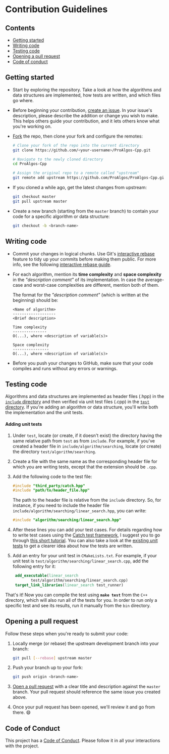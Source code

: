 # Contribution Guidelines

## Contents

* [Getting started](#getting-started)
* [Writing code](#writing-code)
* [Testing code](#testing-code)
* [Opening a pull request](#opening-a-pull-request)
* [Code of conduct](#code-of-conduct)

## Getting started

* Start by exploring the repository. Take a look at how the algorithms and data structures are implemented, how tests are written, and which files go where. 

* Before beginning your contribution, [create an issue][issue-guide]. In your issue's description, please describe the addition or change you wish to make. This helps others guide your contribution, and it lets others know what you're working on.

* [Fork][fork-guide] the repo, then clone your fork and configure the remotes:

   ```bash
   # Clone your fork of the repo into the current directory
   git clone https://github.com/<your-username>/ProAlgos-Cpp.git
  
   # Navigate to the newly cloned directory
   cd ProAlgos-Cpp
  
   # Assign the original repo to a remote called "upstream"
   git remote add upstream https://github.com/ProAlgos/ProAlgos-Cpp.git
   ```

* If you cloned a while ago, get the latest changes from upstream:

   ```bash
   git checkout master
   git pull upstream master
   ```

* Create a new branch (starting from the `master` branch) to contain your code for a specific algorithm or data structure:

   ```bash
   git checkout -b <branch-name>
   ```

## Writing code

* Commit your changes in logical chunks. Use Git's [interactive rebase][rebase-info]
  feature to tidy up your commits before making them public. For more info, see the following [interactive rebase guide][rebase-guide].

* For each algorithm, mention its **time complexity** and **space complexity**
  in the _"description comment"_ of its implementation. In case the average-case
  and worst-case complexities are different, mention both of them.

    The format for the _"description comment"_ (which is written at the beginning) should be:

    ```text
    <Name of algorithm>
    -------------------
    <Brief description>

    Time complexity
    ---------------
    O(...), where <description of variable(s)>

    Space complexity
    ----------------
    O(...), where <description of variable(s)>
    ```

* Before you push your changes to GitHub, make sure that your code compiles and runs without any errors or warnings.

## Testing code

Algorithms and data structures are implemented as header files (.hpp) in the [`include` directory](include) and then verified via unit test files (.cpp) in the [`test` directory](test). If you're adding an algorithm or data structure, you'll write both the implementation and the unit tests. 

#### Adding unit tests

1. Under `test`, locate (or create, if it doesn't exist)
   the directory having the same relative path from `test` as from `include`.
   For example, if you've created a header file in `include/algorithm/searching`,
   locate (or create) the directory `test/algorithm/searching`.

1. Create a file with the same name as the corresponding header file for which
   you are writing tests, except that the extension should be `.cpp`.

1. Add the following code to the test file:

    ```cpp
    #include "third_party/catch.hpp"
    #include "path/to/header_file.hpp"
    ```

    The path to the header file is relative from the `include` directory. So,
    for instance, if you need to include the header file
    `include/algorithm/searching/linear_search.hpp`, you can write:

    ```cpp
    #include "algorithm/searching/linear_search.hpp"
    ```

1. After these lines you can add your test cases. For details regarding how to
   write test cases using the [Catch test framework][catch], I suggest you to
   go through [this short tutorial][catch-tutorial]. You can also take a look
   at the [existing unit tests][unit-tests] to get a clearer idea about how the
   tests are written.

1. Add an entry for your unit test in `CMakeLists.txt`. For example, if your
   unit test is `test/algorithm/searching/linear_search.cpp`, add the following
   entry for it:

   ```cmake
    add_executable(linear_search
           test/algorithm/searching/linear_search.cpp)
    target_link_libraries(linear_search test_runner)
   ```

That's it! Now you can compile the test using **`make test`** from the
`C++` directory, which will also run all of the tests for you. In order to run
only a specific test and see its results, run it manually from the `bin` directory.

## Opening a pull request

Follow these steps when you're ready to submit your code:

1. Locally merge (or rebase) the upstream development branch into your branch:

   ```bash
   git pull [--rebase] upstream master
   ```

1. Push your branch up to your fork:

   ```bash
   git push origin <branch-name>
   ```

1. [Open a pull request][pr-guide] with a clear title and description against the
   `master` branch. Your pull request should reference the same issue you created 
   above.

1. Once your pull request has been opened, we'll review it and go from there. :smile:

## Code of Conduct

This project has a [Code of Conduct](CODE_OF_CONDUCT.md). Please follow it in all your interactions with the project.

[fork-guide]: https://help.github.com/fork-a-repo/
[rebase-info]: https://help.github.com/en/github/using-git/about-git-rebase
[rebase-guide]: https://hackernoon.com/beginners-guide-to-interactive-rebasing-346a3f9c3a6d
[pr-guide]: https://help.github.com/articles/about-pull-requests/
[issue-guide]: https://help.github.com/en/articles/about-issues
[catch]: https://github.com/catchorg/Catch2
[catch-tutorial]: https://github.com/catchorg/Catch2/blob/master/docs/tutorial.md#writing-tests
[unit-tests]: https://github.com/ProAlgos/ProAlgos-Cpp/tree/master/C%2B%2B/test
